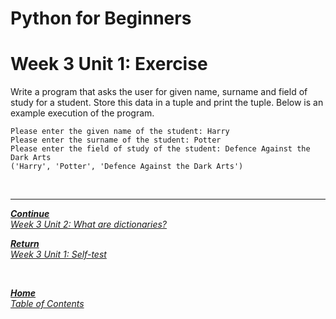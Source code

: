 # Python for Beginners

# Week 3 Unit 1: Exercise

Write a program that asks the user for given name, surname and field of study for a student. Store this data in a tuple and print the tuple. Below is an example execution of the program.

```Py
Please enter the given name of the student: Harry
Please enter the surname of the student: Potter
Please enter the field of study of the student: Defence Against the Dark Arts
('Harry', 'Potter', 'Defence Against the Dark Arts')
```

<br>

---

[***Continue*** <br> *Week 3 Unit 2: What are dictionaries?*](week3_unit2_dictionarys.md)

[***Return*** <br> *Week 3 Unit 1: Self-test*](week3_unit1_selftest.md)

<br>

[***Home*** <br>*Table of Contents*](home.md)